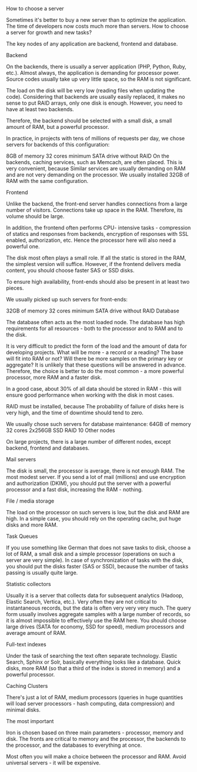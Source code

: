 How to choose a server

Sometimes it's better to buy a new server than to optimize the application. The time of developers now costs much more than servers. How to choose a server for growth and new tasks?

The key nodes of any application are backend, frontend and database.

Backend


On the backends, there is usually a server application (PHP, Python, Ruby, etc.). Almost always, the application is demanding for processor power. Source codes usually take up very little space, so the RAM is not significant.

The load on the disk will be very low (reading files when updating the code). Considering that backends are usually easily replaced, it makes no sense to put RAID arrays, only one disk is enough. However, you need to have at least two backends.

Therefore, the backend should be selected with a small disk, a small amount of RAM, but a powerful processor.

In practice, in projects with tens of millions of requests per day, we chose servers for backends of this configuration:

8GB of memory	32 cores	minimum SATA drive	without RAID
On the backends, caching services, such as Memcach, are often placed. This is very convenient, because Similar services are usually demanding on RAM and are not very demanding on the processor. We usually installed 32GB of RAM with the same configuration.

Frontend


Unlike the backend, the front-end server handles connections from a large number of visitors. Connections take up space in the RAM. Therefore, its volume should be large.

In addition, the frontend often performs CPU- intensive tasks - compression of statics and responses from backends, encryption of responses with SSL enabled, authorization, etc. Hence the processor here will also need a powerful one.

The disk most often plays a small role. If all the static is stored in the RAM, the simplest version will suffice. However, if the frontend delivers media content, you should choose faster SAS or SSD disks.

To ensure high availability, front-ends should also be present in at least two pieces.

We usually picked up such servers for front-ends:

32GB of memory	32 cores	minimum SATA drive	without RAID
Database


The database often acts as the most loaded node. The database has high requirements for all resources - both to the processor and to RAM and to the disk.

It is very difficult to predict the form of the load and the amount of data for developing projects. What will be more - a record or a reading? The base will fit into RAM or not? Will there be more samples on the primary key or aggregate? It is unlikely that these questions will be answered in advance. Therefore, the choice is better to do the most common - a more powerful processor, more RAM and a faster disk.

In a good case, about 30% of all data should be stored in RAM - this will ensure good performance when working with the disk in most cases.

RAID must be installed, because The probability of failure of disks here is very high, and the time of downtime should tend to zero.

We usually chose such servers for database maintenance:
64GB of memory	32 cores	2x256GB SSD	RAID 10
Other nodes

On large projects, there is a large number of different nodes, except backend, frontend and databases.

Mail servers

The disk is small, the processor is average, there is not enough RAM. The most modest server. If you send a lot of mail (millions) and use encryption and authorization (DKIM), you should put the server with a powerful processor and a fast disk, increasing the RAM - nothing.

File / media storage

The load on the processor on such servers is low, but the disk and RAM are high. In a simple case, you should rely on the operating cache, put huge disks and more RAM.

Task Queues

If you use something like German that does not save tasks to disk, choose a lot of RAM, a small disk and a simple processor (operations on such a server are very simple). In case of synchronization of tasks with the disk, you should put the disks faster (SAS or SSD), because the number of tasks passing is usually quite large.

Statistic collectors

Usually it is a server that collects data for subsequent analytics (Hadoop, Elastic Search, Vertica, etc.). Very often they are not critical to instantaneous records, but the data is often very very very much. The query form usually involves aggregate samples with a large number of records, so it is almost impossible to effectively use the RAM here. You should choose large drives (SATA for economy, SSD for speed), medium processors and average amount of RAM.

Full-text indexes

Under the task of searching the text often separate technology. Elastic Search, Sphinx or Solr, basically everything looks like a database. Quick disks, more RAM (so that a third of the index is stored in memory) and a powerful processor.

Caching Clusters

There's just a lot of RAM, medium processors (queries in huge quantities will load server processors - hash computing, data compression) and minimal disks.

The most important

Iron is chosen based on three main parameters - processor, memory and disk. The fronts are critical to memory and the processor, the backends to the processor, and the databases to everything at once.

Most often you will make a choice between the processor and RAM. Avoid universal servers - it will be expensive.
